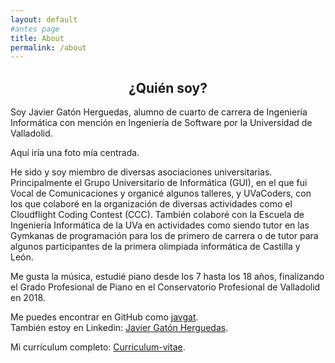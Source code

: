 ```yaml
---
layout: default
#antes page
title: About
permalink: /about
---
```


<h2 align="center">¿Quién soy?</h2>

Soy Javier Gatón Herguedas, alumno de cuarto de carrera de Ingeniería
Informática con mención en Ingeniería de Software por la Universidad de Valladolid.

Aquí iría una foto mía centrada.

He sido y soy miembro de diversas asociaciones universitarias. Principalmente el
Grupo Universitario de Informática (GUI), en el que fui Vocal de Comunicaciones
y organicé algunos talleres, y UVaCoders, con los que colaboré en la
organización de diversas actividades como el Cloudflight Coding Contest (CCC).
También colaboré con la Escuela de Ingeniería Informática de la UVa en
actividades como siendo tutor en las Gymkanas de programación para los de
primero de carrera o de tutor para algunos participantes de la primera
olimpiada informática de Castilla y León.

Me gusta la música, estudié piano desde los 7 hasta los 18 años,
finalizando el Grado Profesional de Piano en el Conservatorio
Profesional de Valladolid en 2018.

Me puedes encontrar en GitHub como [javgat](https://github.com/javgat).\
También estoy en Linkedin: [Javier Gatón Herguedas][linkedin-url].

Mi currículum completo: [Curriculum-vitae][curriculum-url].

[linkedin-url]: https://linkedin.com/in/javier-gaton-herguedas/
[curriculum-url]: ./downloads/Javgat_CV.pdf
